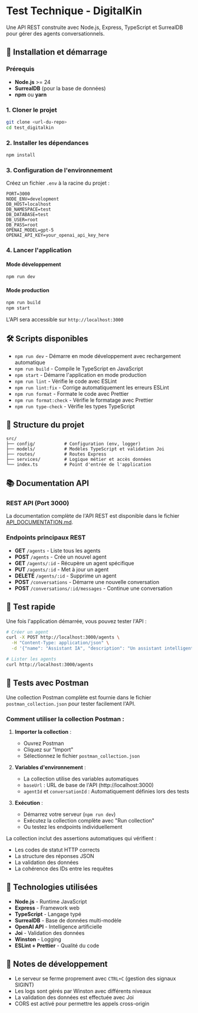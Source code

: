# Test Technique - DigitalKin

Une API REST construite avec Node.js, Express, TypeScript et SurrealDB pour gérer des agents conversationnels.

## 🚀 Installation et démarrage

### Prérequis

- **Node.js** >= 24
- **SurrealDB** (pour la base de données)
- **npm** ou **yarn**

### 1. Cloner le projet

```bash
git clone <url-du-repo>
cd test_digitalkin
```

### 2. Installer les dépendances

```bash
npm install
```

### 3. Configuration de l'environnement

Créez un fichier `.env` à la racine du projet :

```env
PORT=3000
NODE_ENV=development
DB_HOST=localhost
DB_NAMESPACE=test
DB_DATABASE=test
DB_USER=root
DB_PASS=root
OPENAI_MODEL=gpt-5
OPENAI_API_KEY=your_openai_api_key_here
```

### 4. Lancer l'application

#### Mode développement
```bash
npm run dev
```

#### Mode production
```bash
npm run build
npm start
```

L'API sera accessible sur `http://localhost:3000`

## 🛠️ Scripts disponibles

- `npm run dev` - Démarre en mode développement avec rechargement automatique
- `npm run build` - Compile le TypeScript en JavaScript
- `npm start` - Démarre l'application en mode production
- `npm run lint` - Vérifie le code avec ESLint
- `npm run lint:fix` - Corrige automatiquement les erreurs ESLint
- `npm run format` - Formate le code avec Prettier
- `npm run format:check` - Vérifie le formatage avec Prettier
- `npm run type-check` - Vérifie les types TypeScript

## 📁 Structure du projet

```
src/
├── config/           # Configuration (env, logger)
├── models/           # Modèles TypeScript et validation Joi
├── routes/           # Routes Express
├── services/         # Logique métier et accès données
└── index.ts          # Point d'entrée de l'application
```

## 📚 Documentation API

### REST API (Port 3000)

La documentation complète de l'API REST est disponible dans le fichier [API_DOCUMENTATION.md](./API_DOCUMENTATION.md).

### Endpoints principaux REST

- **GET** `/agents` - Liste tous les agents
- **POST** `/agents` - Crée un nouvel agent
- **GET** `/agents/:id` - Récupère un agent spécifique
- **PUT** `/agents/:id` - Met à jour un agent
- **DELETE** `/agents/:id` - Supprime un agent
- **POST** `/conversations` - Démarre une nouvelle conversation
- **POST** `/conversations/:id/messages` - Continue une conversation

## 🧪 Test rapide

Une fois l'application démarrée, vous pouvez tester l'API :

```bash
# Créer un agent
curl -X POST http://localhost:3000/agents \
  -H "Content-Type: application/json" \
  -d '{"name": "Assistant IA", "description": "Un assistant intelligent"}'

# Lister les agents
curl http://localhost:3000/agents
```

## 🧪 Tests avec Postman

Une collection Postman complète est fournie dans le fichier `postman_collection.json` pour tester facilement l'API.

### Comment utiliser la collection Postman :

1. **Importer la collection** :
   - Ouvrez Postman
   - Cliquez sur "Import"
   - Sélectionnez le fichier `postman_collection.json`

2. **Variables d'environnement** :
   - La collection utilise des variables automatiques
   - `baseUrl` : URL de base de l'API (http://localhost:3000)
   - `agentId` et `conversationId` : Automatiquement définies lors des tests

3. **Exécution** :
   - Démarrez votre serveur (`npm run dev`)
   - Exécutez la collection complète avec "Run collection"
   - Ou testez les endpoints individuellement

La collection inclut des assertions automatiques qui vérifient :
- Les codes de statut HTTP corrects
- La structure des réponses JSON
- La validation des données
- La cohérence des IDs entre les requêtes

## 🔧 Technologies utilisées

- **Node.js** - Runtime JavaScript
- **Express** - Framework web
- **TypeScript** - Langage typé
- **SurrealDB** - Base de données multi-modèle
- **OpenAI API** - Intelligence artificielle
- **Joi** - Validation des données
- **Winston** - Logging
- **ESLint + Prettier** - Qualité du code

## 📝 Notes de développement

- Le serveur se ferme proprement avec `CTRL+C` (gestion des signaux SIGINT)
- Les logs sont gérés par Winston avec différents niveaux
- La validation des données est effectuée avec Joi
- CORS est activé pour permettre les appels cross-origin
